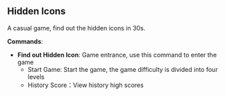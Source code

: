 ## Hidden Icons

A casual game, find out the hidden icons in 30s.

**Commands**:

- **Find out Hidden Icon**: Game entrance, use this command to enter the game
  - Start Game: Start the game, the game difficulty is divided into four levels
  - History Score：View history high scores
